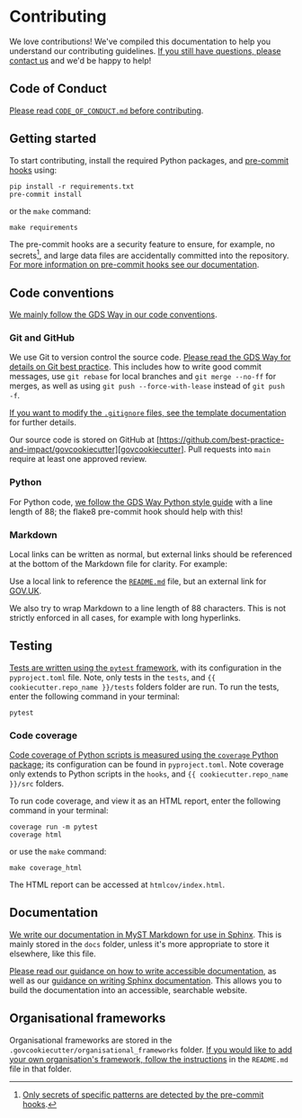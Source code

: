 # Contributing

We love contributions! We've compiled this documentation to help you understand our
contributing guidelines. [If you still have questions, please contact us][email] and
we'd be happy to help!

## Code of Conduct

[Please read `CODE_OF_CONDUCT.md` before contributing][code-of-conduct].

## Getting started

To start contributing, install the required Python packages, and [pre-commit
hooks][pre-commit] using:

```shell
pip install -r requirements.txt
pre-commit install
```

or the `make` command:

```shell
make requirements
```

The pre-commit hooks are a security feature to ensure, for example, no secrets[^1], and
large data files are accidentally committed into the repository. [For more information
on pre-commit hooks see our documentation][docs-pre-commit-hooks].

[^1]: [Only secrets of specific patterns are detected by the pre-commit
      hooks][docs-pre-commit-hooks-secrets-definition].

## Code conventions

[We mainly follow the GDS Way in our code conventions][gds-way].

### Git and GitHub

We use Git to version control the source code. [Please read the GDS Way for details on
Git best practice][gds-way-git]. This includes how to write good commit messages, use
`git rebase` for local branches and `git merge --no-ff` for merges, as well as using
`git push --force-with-lease` instead of `git push -f`.

[If you want to modify the `.gitignore` files, see the template
documentation][docs-updating-gitignore] for further details.

Our source code is stored on GitHub at
[https://github.com/best-practice-and-impact/govcookiecutter][govcookiecutter]. Pull
requests into `main` require at least one approved review.

### Python

For Python code, [we follow the GDS Way Python style guide][gds-way-python] with a line
length of 88; the flake8 pre-commit hook should help with this!

### Markdown

Local links can be written as normal, but external links should be referenced at the
bottom of the Markdown file for clarity. For example:

Use a local link to reference the [`README.md`](../README.md) file, but an external link
for [GOV.UK][gov-uk].

We also try to wrap Markdown to a line length of 88 characters. This is not strictly
enforced in all cases, for example with long hyperlinks.

## Testing

[Tests are written using the `pytest` framework][pytest], with its configuration in the
`pyproject.toml` file. Note, only tests in the `tests`, and
`{{ cookiecutter.repo_name }}/tests` folders folder are run. To run the tests, enter
the following command in your terminal:

```shell
pytest
```

### Code coverage

[Code coverage of Python scripts is measured using the `coverage` Python
package][coverage]; its configuration can be found in `pyproject.toml`. Note coverage
only extends to Python scripts in the `hooks`, and
`{{ cookiecutter.repo_name }}/src` folders.

To run code coverage, and view it as an HTML report, enter the following command in
your terminal:

```shell
coverage run -m pytest
coverage html
```

or use the `make` command:

```shell
make coverage_html
```

The HTML report can be accessed at `htmlcov/index.html`.

## Documentation

[We write our documentation in MyST Markdown for use in Sphinx][myst]. This is mainly
stored in the `docs` folder, unless it's more appropriate to store it elsewhere, like
this file.

[Please read our guidance on how to write accessible
documentation][docs-write-accessible-documentation], as well as our [guidance on
writing Sphinx documentation][docs-write-sphinx-documentation]. This allows you to
build the documentation into an accessible, searchable website.

## Organisational frameworks

Organisational frameworks are stored in the
`.govcookiecutter/organisational_frameworks` folder. [If you would like to add your own
organisation's framework, follow the instructions][docs-govcookiecutter-frameworks] in
the `README.md` file in that folder.

[code-of-conduct]: ./CODE_OF_CONDUCT.md
[coverage]: https://coverage.readthedocs.io/
[docs-govcookiecutter-frameworks]: ./%7B%7B%20cookiecutter.repo_name%20%7D%7D/.govcookiecutter/organisational_frameworks/README.md
[docs-pre-commit-hooks]: ./%7B%7B%20cookiecutter.repo_name%20%7D%7D/docs/contributor_guide/pre_commit_hooks.md
[docs-pre-commit-hooks-secrets-definition]: ./%7B%7B%20cookiecutter.repo_name%20%7D%7D/docs/contributor_guide/pre_commit_hooks.md#definition-of-a-secret-according-to-detect-secrets
[docs-updating-gitignore]: ./%7B%7B%20cookiecutter.repo_name%20%7D%7D/docs/contributor_guide/updating_gitignore.md
[docs-write-accessible-documentation]: ./%7B%7B%20cookiecutter.repo_name%20%7D%7D/docs/contributor_guide/writing_accessible_documentation.md
[docs-write-sphinx-documentation]: ./%7B%7B%20cookiecutter.repo_name%20%7D%7D/docs/contributor_guide/writing_sphinx_documentation.md
[email]: mailto:gsshelp@statistics.gov.uk
[gds-way]: https://gds-way.cloudapps.digital/
[gds-way-git]: https://gds-way.cloudapps.digital/standards/source-code.html
[gds-way-python]: https://gds-way.cloudapps.digital/manuals/programming-languages/python/python.html#python-style-guide
[govcookiecutter]: https://github.com/best-practice-and-impact/govcookiecutter
[myst]: https://myst-parser.readthedocs.io/
[pre-commit]: https://pre-commit.com/
[pytest]: https://docs.pytest.org/
[gov-uk]: https://www.gov.uk/
